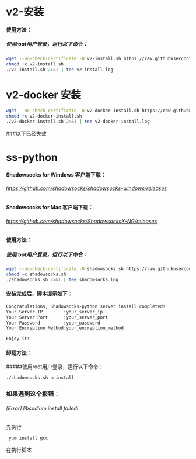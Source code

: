 # v2-安装
#### 使用方法：
##### 使用root用户登录，运行以下命令：
```sh
wget --no-check-certificate -O v2-install.sh https://raw.githubusercontent.com/tuntron/ss-python/master/v2-install.sh
chmod +x v2-install.sh
./v2-install.sh 2>&1 | tee v2-install.log
```

# v2-docker 安装
```sh
wget --no-check-certificate -O v2-docker-install.sh https://raw.githubusercontent.com/tuntron/ss-python/master/v2-docker-install.sh
chmod +x v2-docker-install.sh
./v2-docker-install.sh 2>&1 | tee v2-docker-install.log
```

###以下已经失效


# ss-python
#### Shadowsocks for Windows 客户端下载：
###### https://github.com/shadowsocks/shadowsocks-windows/releases

#### Shadowsocks for Mac 客户端下载：
###### https://github.com/shadowsocks/ShadowsocksX-NG/releases


#### 使用方法：
##### 使用root用户登录，运行以下命令：
```sh
wget --no-check-certificate -O shadowsocks.sh https://raw.githubusercontent.com/tuntron/ss-python/master/shadowsocks.sh
chmod +x shadowsocks.sh
./shadowsocks.sh 2>&1 | tee shadowsocks.log
```
#### 安装完成后，脚本提示如下：
```sh
Congratulations, Shadowsocks-python server install completed!
Your Server IP        :your_server_ip
Your Server Port      :your_server_port
Your Password         :your_password
Your Encryption Method:your_encryption_method

Enjoy it!
```
#### 卸载方法：
#####使用root用户登录，运行以下命令：
```sh
./shadowsocks.sh uninstall
```
### 如果遇到这个报错：
###### [Error] libsodium install failed!
先执行
```sh
 yum install gcc
```
在执行脚本
